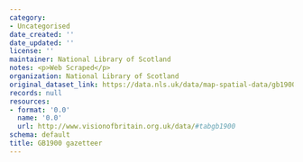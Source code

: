 ```yaml
---
category:
- Uncategorised
date_created: ''
date_updated: ''
license: ''
maintainer: National Library of Scotland
notes: <p>Web Scraped</p>
organization: National Library of Scotland
original_dataset_link: https://data.nls.uk/data/map-spatial-data/gb1900/
records: null
resources:
- format: '0.0'
  name: '0.0'
  url: http://www.visionofbritain.org.uk/data/#tabgb1900
schema: default
title: GB1900 gazetteer
---
```

